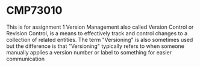 # CMP73010
This is for assignment 1
Version Management also called  Version Control or Revision Control, is a means to effectively track and control changes to a collection of related entities.  The term "Versioning" is also sometimes used but the difference is that "Versioning" typically refers to when someone manually applies a version number or label to something for easier communication
